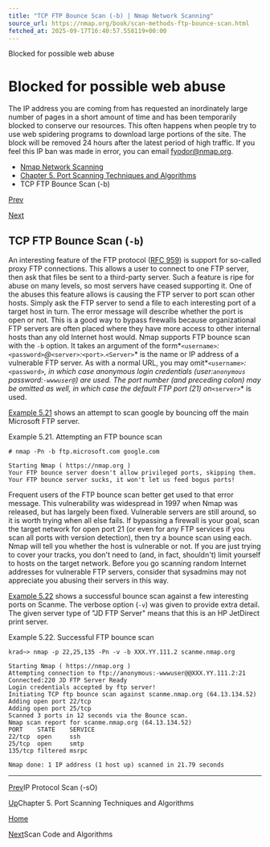 ```yaml
---
title: "TCP FTP Bounce Scan (-b) | Nmap Network Scanning"
source_url: https://nmap.org/book/scan-methods-ftp-bounce-scan.html
fetched_at: 2025-09-17T16:40:57.558119+00:00
---
```


Blocked for possible web abuse

Blocked for possible web abuse
==========

The IP address you are coming from has requested an inordinately large number of pages in a short amount of time and has been temporarily blocked to conserve our resources. This often happens when people try to use web spidering programs to download large portions of the site. The block will be removed 24 hours after the latest period of high traffic. If you feel this IP ban was made in error, you can email fyodor@nmap.org.

* [Nmap Network Scanning](https://nmap.org/book/toc.html)
* [Chapter 5. Port Scanning Techniques and Algorithms](https://nmap.org/book/scan-methods.html)
* TCP FTP Bounce Scan (-b)

[Prev](https://nmap.org/book/scan-methods-ip-protocol-scan.html)

[Next](https://nmap.org/book/port-scanning-algorithms.html)

TCP FTP Bounce Scan (`-b`)
----------

[]()[]()

An interesting feature of the FTP protocol ([RFC 959](http://www.rfc-editor.org/rfc/rfc959.txt)) is
support for so-called proxy FTP connections. This allows a user to
connect to one FTP server, then ask that files be sent to a
third-party server. Such a feature is ripe for abuse on many levels,
so most servers have ceased supporting it. One of the abuses this
feature allows is causing the FTP server to port scan other hosts.
Simply ask the FTP server to send a file to each interesting port of a
target host in turn. The error message will describe whether the port
is open or not. This is a good way to bypass firewalls because
organizational FTP servers are often placed where they have
more access to other internal hosts than any old Internet host would. Nmap supports FTP
bounce scan with the `-b` option. It takes an argument
of the form*`<username>`*:*`<password>`*@*`<server>`*:*`<port>`*.*`<Server>`* is the name or IP address of a
vulnerable FTP server. As with a normal URL, you may omit*`<username>`*:*`<password>`*,
in which case anonymous login credentials (user:`anonymous` password:`-wwwuser@`)
are used. The port number (and preceding colon) may be omitted as
well, in which case the default FTP port (21) on*`<server>`* is used.

[Example 5.21](https://nmap.org/book/scan-methods-ftp-bounce-scan.html#scan-methods-ex-ftp-bounce-fixed) shows an attempt to scan google by bouncing off
the main Microsoft FTP server.

Example 5.21. Attempting an FTP bounce scan

[]()[]()

```
# nmap -Pn -b ftp.microsoft.com google.com

Starting Nmap ( https://nmap.org )
Your FTP bounce server doesn't allow privileged ports, skipping them.
Your FTP bounce server sucks, it won't let us feed bogus ports!

```

[]()

Frequent users of the FTP bounce scan better get used to that
error message. This vulnerability was widespread in 1997 when Nmap
was released, but has largely been fixed. Vulnerable servers are
still around, so it is worth trying when all else fails. If bypassing
a firewall is your goal, scan the target network for open port 21 (or
even for any FTP services if you scan all ports with version
detection), then try a bounce scan using each. Nmap will tell you
whether the host is vulnerable or not. If you are just trying to
cover your tracks, you don't need to (and, in fact, shouldn't) limit
yourself to hosts on the target network. Before you go scanning
random Internet addresses for vulnerable FTP servers, consider that
sysadmins may not appreciate you abusing their servers in this
way.

[Example 5.22](https://nmap.org/book/scan-methods-ftp-bounce-scan.html#scan-methods-ftp-bounce-working) shows a successful bounce
scan against a few interesting ports on Scanme. The verbose option
(`-v`) was given to provide extra detail. The given server
type of "JD FTP Server" means that this is an HP JetDirect print server.

Example 5.22. Successful FTP bounce scan

```
krad~> nmap -p 22,25,135 -Pn -v -b XXX.YY.111.2 scanme.nmap.org

Starting Nmap ( https://nmap.org )
Attempting connection to ftp://anonymous:-wwwuser@@XXX.YY.111.2:21
Connected:220 JD FTP Server Ready
Login credentials accepted by ftp server!
Initiating TCP ftp bounce scan against scanme.nmap.org (64.13.134.52)
Adding open port 22/tcp
Adding open port 25/tcp
Scanned 3 ports in 12 seconds via the Bounce scan.
Nmap scan report for scanme.nmap.org (64.13.134.52)
PORT    STATE    SERVICE
22/tcp  open     ssh
25/tcp  open     smtp
135/tcp filtered msrpc

Nmap done: 1 IP address (1 host up) scanned in 21.79 seconds

```

[]()

---

[Prev](https://nmap.org/book/scan-methods-ip-protocol-scan.html)IP Protocol Scan (-sO)

[Up](https://nmap.org/book/scan-methods.html)Chapter 5. Port Scanning Techniques and Algorithms

[Home](https://nmap.org/book/toc.html)

[Next](https://nmap.org/book/port-scanning-algorithms.html)Scan Code and Algorithms